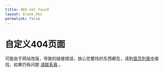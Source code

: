 ```yaml
---
title: 404 not found
layout: blank.hbs
permalink: false
---
```

# 自定义404页面

可能由于网站改版，导致的链接错误，放心您要找的东西都在，请到[首页列表中](http://nshen.net)查找，如果仍有问题 [请联系我](/about) 。
